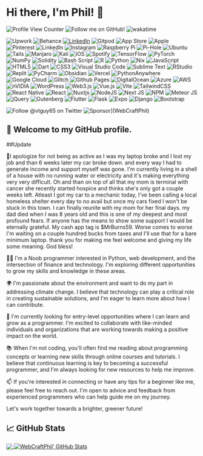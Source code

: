 
# Hi there, I'm Phil! 👋



![Profile View Counter](https://komarev.com/ghpvc/?username=WebCraftPhil)
![Follow me on GitHub!](https://img.shields.io/github/followers/WebCraftPhil?)
![wakatime](https://wakatime.com/badge/user/60977d89-ba57-4702-bdf2-021b4668c867.svg) 


![Upwork](https://img.shields.io/badge/UpWork-6FDA44?style=for-the-badge&logo=Upwork&logoColor=white)
![Behance](https://img.shields.io/badge/Behance-1769ff?style=for-the-badge&logo=behance&logoColor=white)
[![LinkedIn](https://img.shields.io/badge/linkedin-%230077B5.svg?style=for-the-badge&logo=linkedin&logoColor=white)](https://www.linkedin.com/in/phil-greene-736577273/)
![Gitpod](https://img.shields.io/badge/gitpod-f06611.svg?style=for-the-badge&logo=gitpod&logoColor=white)
![App Store](https://img.shields.io/badge/App_Store-0D96F6?style=for-the-badge&logo=app-store&logoColor=white)
![Apple](https://img.shields.io/badge/Apple-%23000000.svg?style=for-the-badge&logo=apple&logoColor=white)
![Pinterest](https://img.shields.io/badge/Pinterest-%23E60023.svg?style=for-the-badge&logo=Pinterest&logoColor=white)
![LinkedIn](https://img.shields.io/badge/linkedin-%230077B5.svg?style=for-the-badge&logo=linkedin&logoColor=white)
![Instagram](https://img.shields.io/badge/Instagram-%23E4405F.svg?style=for-the-badge&logo=Instagram&logoColor=white)
![Raspberry Pi](https://img.shields.io/badge/-Raspberry_Pi-C51A4A?style=for-the-badge&logo=Raspberry-Pi)
![Pi-Hole](https://img.shields.io/badge/pihole-%2396060C.svg?style=for-the-badge&logo=pi-hole&logoColor=white)
![Ubuntu](https://img.shields.io/badge/Ubuntu-E95420?style=for-the-badge&logo=ubuntu&logoColor=white)
![Tails](https://img.shields.io/badge/Tails%20-56347C?&style=for-the-badge&logo=tails&logoColor=white)
![Manjaro](https://img.shields.io/badge/Manjaro-35BF5C?style=for-the-badge&logo=Manjaro&logoColor=white)
![Kali](https://img.shields.io/badge/Kali-268BEE?style=for-the-badge&logo=kalilinux&logoColor=white)
![iOS](https://img.shields.io/badge/iOS-000000?style=for-the-badge&logo=ios&logoColor=white)
![Spotify](https://img.shields.io/badge/Spotify-1ED760?style=for-the-badge&logo=spotify&logoColor=white)
![TensorFlow](https://img.shields.io/badge/TensorFlow-%23FF6F00.svg?style=for-the-badge&logo=TensorFlow&logoColor=white)
![PyTorch](https://img.shields.io/badge/PyTorch-%23EE4C2C.svg?style=for-the-badge&logo=PyTorch&logoColor=white)
![NumPy](https://img.shields.io/badge/numpy-%23013243.svg?style=for-the-badge&logo=numpy&logoColor=white)
![Solidity](https://img.shields.io/badge/Solidity-%23363636.svg?style=for-the-badge&logo=solidity&logoColor=white)
![Bash Script](https://img.shields.io/badge/bash_script-%23121011.svg?style=for-the-badge&logo=gnu-bash&logoColor=white)
![R](https://img.shields.io/badge/r-%23276DC3.svg?style=for-the-badge&logo=r&logoColor=white)
![Python](https://img.shields.io/badge/python-3670A0?style=for-the-badge&logo=python&logoColor=ffdd54)
![Nix](https://img.shields.io/badge/NIX-5277C3.svg?style=for-the-badge&logo=NixOS&logoColor=white)
![JavaScript](https://img.shields.io/badge/javascript-%23323330.svg?style=for-the-badge&logo=javascript&logoColor=%23F7DF1E)
![HTML5](https://img.shields.io/badge/html5-%23E34F26.svg?style=for-the-badge&logo=html5&logoColor=white)
![Dart](https://img.shields.io/badge/dart-%230175C2.svg?style=for-the-badge&logo=dart&logoColor=white)
![CSS3](https://img.shields.io/badge/css3-%231572B6.svg?style=for-the-badge&logo=css3&logoColor=white)
![Visual Studio Code](https://img.shields.io/badge/Visual%20Studio%20Code-0078d7.svg?style=for-the-badge&logo=visual-studio-code&logoColor=white)
![Sublime Text](https://img.shields.io/badge/sublime_text-%23575757.svg?style=for-the-badge&logo=sublime-text&logoColor=important)
![RStudio](https://img.shields.io/badge/RStudio-4285F4?style=for-the-badge&logo=rstudio&logoColor=white)
![Replit](https://img.shields.io/badge/Replit-DD1200?style=for-the-badge&logo=Replit&logoColor=white)
![PyCharm](https://img.shields.io/badge/pycharm-143?style=for-the-badge&logo=pycharm&logoColor=black&color=black&labelColor=green)
![Obsidian](https://img.shields.io/badge/Obsidian-%23483699.svg?style=for-the-badge&logo=obsidian&logoColor=white)
![Vercel](https://img.shields.io/badge/vercel-%23000000.svg?style=for-the-badge&logo=vercel&logoColor=white)
![PythonAnywhere](https://img.shields.io/badge/pythonanywhere-%232F9FD7.svg?style=for-the-badge&logo=pythonanywhere&logoColor=151515)
![Google Cloud](https://img.shields.io/badge/GoogleCloud-%234285F4.svg?style=for-the-badge&logo=google-cloud&logoColor=white)
![Glitch](https://img.shields.io/badge/glitch-%233333FF.svg?style=for-the-badge&logo=glitch&logoColor=white)
![Github Pages](https://img.shields.io/badge/github%20pages-121013?style=for-the-badge&logo=github&logoColor=white)
![DigitalOcean](https://img.shields.io/badge/DigitalOcean-%230167ff.svg?style=for-the-badge&logo=digitalOcean&logoColor=white)
![Azure](https://img.shields.io/badge/azure-%230072C6.svg?style=for-the-badge&logo=microsoftazure&logoColor=white)
![AWS](https://img.shields.io/badge/AWS-%23FF9900.svg?style=for-the-badge&logo=amazon-aws&logoColor=white)
![nVIDIA](https://img.shields.io/badge/nVIDIA-%2376B900.svg?style=for-the-badge&logo=nVIDIA&logoColor=white)
![WordPress](https://img.shields.io/badge/WordPress-%23117AC9.svg?style=for-the-badge&logo=WordPress&logoColor=white)
![Web3.js](https://img.shields.io/badge/web3.js-F16822?style=for-the-badge&logo=web3.js&logoColor=white)
![Vue.js](https://img.shields.io/badge/vuejs-%2335495e.svg?style=for-the-badge&logo=vuedotjs&logoColor=%234FC08D)
![Vite](https://img.shields.io/badge/vite-%23646CFF.svg?style=for-the-badge&logo=vite&logoColor=white)
![TailwindCSS](https://img.shields.io/badge/tailwindcss-%2338B2AC.svg?style=for-the-badge&logo=tailwind-css&logoColor=white)
![React Native](https://img.shields.io/badge/react_native-%2320232a.svg?style=for-the-badge&logo=react&logoColor=%2361DAFB)
![React](https://img.shields.io/badge/react-%2320232a.svg?style=for-the-badge&logo=react&logoColor=%2361DAFB)
![Nuxtjs](https://img.shields.io/badge/Nuxt-002E3B?style=for-the-badge&logo=nuxtdotjs&logoColor=#00DC82)
![NodeJS](https://img.shields.io/badge/node.js-6DA55F?style=for-the-badge&logo=node.js&logoColor=white)
![Next JS](https://img.shields.io/badge/Next-black?style=for-the-badge&logo=next.js&logoColor=white)
![NPM](https://img.shields.io/badge/NPM-%23CB3837.svg?style=for-the-badge&logo=npm&logoColor=white)
![Meteor JS](https://img.shields.io/badge/meteorjs-%23d74c4c.svg?style=for-the-badge&logo=meteor&logoColor=white)
![jQuery](https://img.shields.io/badge/jquery-%230769AD.svg?style=for-the-badge&logo=jquery&logoColor=white)
![Gutenberg](https://img.shields.io/badge/gutenberg-%23077CB2.svg?style=for-the-badge&logo=gutenberg&logoColor=white)
![Flutter](https://img.shields.io/badge/Flutter-%2302569B.svg?style=for-the-badge&logo=Flutter&logoColor=white)
![Flask](https://img.shields.io/badge/flask-%23000.svg?style=for-the-badge&logo=flask&logoColor=white)
![Expo](https://img.shields.io/badge/expo-1C1E24?style=for-the-badge&logo=expo&logoColor=#D04A37)
![Django](https://img.shields.io/badge/django-%23092E20.svg?style=for-the-badge&logo=django&logoColor=white)
![Bootstrap](https://img.shields.io/badge/bootstrap-%238511FA.svg?style=for-the-badge&logo=bootstrap&logoColor=white)

![Follow @vtguy65 on Twitter](https://img.shields.io/twitter/follow/vtguy65?style=social)
![Sponsor](https://img.shields.io/badge/-Sponsor-fafbfc?logo=GitHub-Sponsors&logoColor=ea4aaa)](WebCraftPhil)

## 👋 Welcome to my GitHub profile.

##Update

🌟I apologize for not being as active as I was my laptop broke and I lost my job and than 6 weeks later my car broke down. and every way I had to generate income and support myself was gone. I'm currently living in a shell of a house with no running water or electricity and it's making everything very very difficult. Oh and than on top of all that my mom is terminal with cancer she recently started hospice and thinks she's only got a couple weeks left. Atleast I got my car to a mechanic today, I've been calling a local homeless shelter every day to no avail but once my cars fixed I won't be stuck in this town. I can finally reunite with my mom for her final days. my dad died when I was 8 years old and this is one of my deepest and most profound fears. If anyone has the means to show some support I would be eternally grateful. My cash app tag is $MrBurns59. Worse comes to worse I'm waiting on a couple hundred bucks from taxes and I'll use that for a bare minimum laptop. thank you for making me feel welcome and giving my life some meaning. God bless!

👨‍💻 I'm a Noob programmer interested in Python, web development, and the intersection of finance and technology. I'm exploring different opportunities to grow my skills and knowledge in these areas.

🌍 I'm passionate about the environment and want to do my part in addressing climate change. I believe that technology can play a critical role in creating sustainable solutions, and I'm eager to learn more about how I can contribute.

💼 I'm currently looking for entry-level opportunities where I can learn and grow as a programmer. I'm excited to collaborate with like-minded individuals and organizations that are working towards making a positive impact on the world.

📚 When I'm not coding, you'll often find me reading about programming concepts or learning new skills through online courses and tutorials. I believe that continuous learning is key to becoming a successful programmer, and I'm always looking for new resources to help me improve.

📫 If you're interested in connecting or have any tips for a beginner like me, please feel free to reach out. I'm open to advice and feedback from experienced programmers who can help guide me on my journey.

Let's work together towards a brighter, greener future! 



## &#x1f4c8; GitHub Stats



<a href="https://github.com/WebCraftPhil/WebCraftPhil">
  <img align="center" src="https://github-readme-stats.vercel.app/api/top-langs/?username=WebCraftPhil&theme=blue-green" />
</a>
<a href="https://github.com/WebCraftPhil/WebCraftPhil">
  <img align="center" src="https://github-readme-stats.vercel.app/api?username=WebCraftPhil&show_icons=true&line_height=27&count_private=true&theme=blue-green" alt="WebCraftPhil' GitHub Stats" />
</a>


